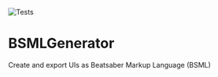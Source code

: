 ![Tests](https://github.com/CabbagePenetrator/BSMLGenerator/workflows/Tests/badge.svg?branch=master)

# BSMLGenerator

Create and export UIs as Beatsaber Markup Language (BSML)
